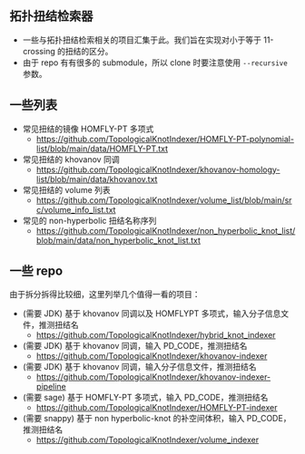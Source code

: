 ## 拓扑扭结检索器
- 一些与拓扑扭结检索相关的项目汇集于此。我们旨在实现对小于等于 11-crossing 的扭结的区分。
- 由于 repo 有有很多的 submodule，所以 clone 时要注意使用 `--recursive` 参数。

## 一些列表
- 常见扭结的镜像 HOMFLY-PT 多项式
  - https://github.com/TopologicalKnotIndexer/HOMFLY-PT-polynomial-list/blob/main/data/HOMFLY-PT.txt
- 常见扭结的 khovanov 同调
  - https://github.com/TopologicalKnotIndexer/khovanov-homology-list/blob/main/data/khovanov.txt
- 常见扭结的 volume 列表
  - https://github.com/TopologicalKnotIndexer/volume_list/blob/main/src/volume_info_list.txt
- 常见的 non-hyperbolic 扭结名称序列
  - https://github.com/TopologicalKnotIndexer/non_hyperbolic_knot_list/blob/main/data/non_hyperbolic_knot_list.txt

## 一些 repo
由于拆分拆得比较细，这里列举几个值得一看的项目：
- (需要 JDK) 基于 khovanov 同调以及 HOMFLYPT 多项式，输入分子信息文件，推测扭结名
  - https://github.com/TopologicalKnotIndexer/hybrid_knot_indexer
- (需要 JDK) 基于 khovanov 同调，输入 PD_CODE，推测扭结名
  - https://github.com/TopologicalKnotIndexer/khovanov-indexer
- (需要 JDK) 基于 khovanov 同调，输入分子信息文件，推测扭结名
  - https://github.com/TopologicalKnotIndexer/khovanov-indexer-pipeline
- (需要 sage) 基于 HOMFLY-PT 多项式，输入 PD_CODE，推测扭结名
  - https://github.com/TopologicalKnotIndexer/HOMFLY-PT-indexer
- (需要 snappy) 基于 non hyperbolic-knot 的补空间体积，输入 PD_CODE，推测扭结名
  - https://github.com/TopologicalKnotIndexer/volume_indexer
